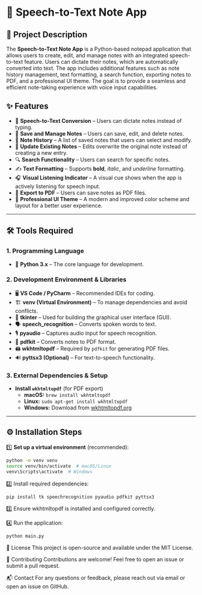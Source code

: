 # 📝 Speech-to-Text Note App

## 📌 Project Description  
The **Speech-to-Text Note App** is a Python-based notepad application that allows users to create, edit, and manage notes with an integrated speech-to-text feature. Users can dictate their notes, which are automatically converted into text. The app includes additional features such as note history management, text formatting, a search function, exporting notes to PDF, and a professional UI theme. The goal is to provide a seamless and efficient note-taking experience with voice input capabilities.

## ✨ Features  
- 🎤 **Speech-to-Text Conversion** – Users can dictate notes instead of typing.  
- 💾 **Save and Manage Notes** – Users can save, edit, and delete notes.  
- 📜 **Note History** – A list of saved notes that users can select and modify.  
- 🔄 **Update Existing Notes** – Edits overwrite the original note instead of creating a new entry.  
- 🔍 **Search Functionality** – Users can search for specific notes.  
- ✍ **Text Formatting** – Supports **bold**, *italic*, and _underline_ formatting.  
- 🎧 **Visual Listening Indicator** – A visual cue shows when the app is actively listening for speech input.  
- 📄 **Export to PDF** – Users can save notes as PDF files.  
- 🎨 **Professional UI Theme** – A modern and improved color scheme and layout for a better user experience.  

---

## 🛠 Tools Required  

### **1. Programming Language**  
- 🐍 **Python 3.x** – The core language for development.  

### **2. Development Environment & Libraries**  
- 🖥 **VS Code / PyCharm** – Recommended IDEs for coding.  
- 🏗 **venv (Virtual Environment)** – To manage dependencies and avoid conflicts.  
- 🎨 **tkinter** – Used for building the graphical user interface (GUI).  
- 🗣 **speech_recognition** – Converts spoken words to text.  
- 🎙 **pyaudio** – Captures audio input for speech recognition.  
- 📑 **pdfkit** – Converts notes to PDF format.  
- 🖨 **wkhtmltopdf** – Required by `pdfkit` for generating PDF files.  
- 🔊 **pyttsx3 (Optional)** – For text-to-speech functionality.  

### **3. External Dependencies & Setup**  
- **Install `wkhtmltopdf`** (for PDF export)  
  - **macOS:** `brew install wkhtmltopdf`  
  - **Linux:** `sudo apt-get install wkhtmltopdf`  
  - **Windows:** Download from [wkhtmltopdf.org](https://wkhtmltopdf.org/downloads.html)  

---

## ⚙ Installation Steps  

1️⃣ **Set up a virtual environment** (recommended):  
```bash
python -m venv venv
source venv/bin/activate  # macOS/Linux
venv\Scripts\activate  # Windows
```

2️⃣ Install required dependencies:

```bash
pip install tk speechrecognition pyaudio pdfkit pyttsx3
```

3️⃣ Ensure wkhtmltopdf is installed and configured correctly.

4️⃣ Run the application:
```bash
python main.py
```

📜 License
This project is open-source and available under the MIT License.

🚀 Contributing
Contributions are welcome! Feel free to open an issue or submit a pull request.

📬 Contact
For any questions or feedback, please reach out via email or open an issue on GitHub.
